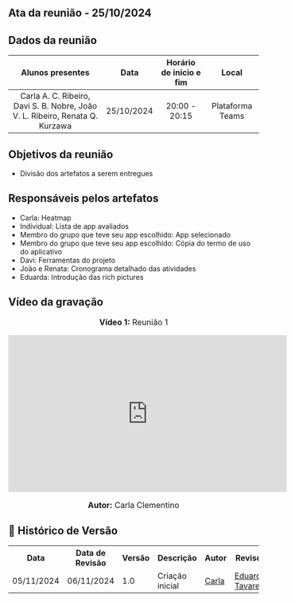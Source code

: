 ## Ata da reunião - 25/10/2024

## Dados da reunião

|                               Alunos presentes                               |    Data    | Horário de inicio e fim |      Local       |
| :--------------------------------------------------------------------------: | :--------: | :---------------------: | :--------------: |
| Carla A. C. Ribeiro, Davi S. B. Nobre, João V. L. Ribeiro, Renata Q. Kurzawa | 25/10/2024 |      20:00 - 20:15      | Plataforma Teams |

## Objetivos da reunião

- Divisão dos artefatos a serem entregues

## Responsáveis pelos artefatos

- Carla: Heatmap
- Individual: Lista de app avaliados
- Membro do grupo que teve seu app escolhido: App selecionado
-  Membro do grupo que teve seu app escolhido: Cópia do termo de uso do aplicativo
- Davi: Ferramentas do projeto
- João e Renata: Cronograma detalhado das atividades
- Eduarda: Introdução das rich pictures

## Vídeo da gravação
<div align="center">
<font size="3"><p style="text-align: center"><b>Vídeo 1:</b> Reunião 1</p></font>
    <iframe width="560" height="315" src="https://www.youtube.com/embed/Mt_284t8x0U" frameborder="0" allow="accelerometer; autoplay; encrypted-media; gyroscope; picture-in-picture" allowfullscreen></iframe>
<font size="3"><p style="text-align: center"><b>Autor:</b> Carla Clementino</p></font>
</div>

## :round_pushpin: Histórico de Versão 

<div align="center">
    <table>
    <tr>
        <th>Data</th>
        <th>Data de Revisão</th>
        <th>Versão</th>
        <th>Descrição</th>
        <th>Autor</th>
        <th>Revisor</th>
    </tr>
    <tr>
        <td>05/11/2024</td>
        <td>06/11/2024</td>
        <td>1.0</td>
        <td>Criação inicial</td>
        <td><a href="https://github.com/ccarlaa">Carla</a></td>
        <td><a href="https://github.com/erteduarda">Eduarda Tavares</a></td>
    </tr>
    </table>
</div>
